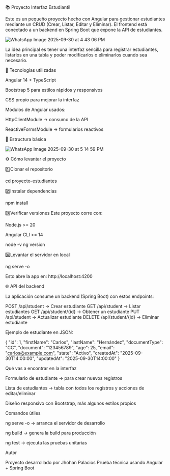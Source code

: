 📚 Proyecto Interfaz Estudiantil

Este es un pequeño proyecto hecho con Angular para gestionar estudiantes mediante un CRUD (Crear, Listar, Editar y Eliminar).
El frontend está conectado a un backend en Spring Boot que expone la API de estudiantes.

![WhatsApp Image 2025-09-30 at 4 43 06 PM](https://github.com/user-attachments/assets/89006128-d87a-476c-8996-1168a87484ad)


La idea principal es tener una interfaz sencilla para registrar estudiantes, listarlos en una tabla y poder modificarlos o eliminarlos cuando sea necesario.

🚀 Tecnologías utilizadas

Angular 14 + TypeScript

Bootstrap 5 para estilos rápidos y responsivos

CSS propio para mejorar la interfaz

Módulos de Angular usados:

HttpClientModule → consumo de la API

ReactiveFormsModule → formularios reactivos

📂 Estructura básica

![WhatsApp Image 2025-09-30 at 5 14 59 PM](https://github.com/user-attachments/assets/57f98b3c-a4e5-4bbe-b952-f46b34fedac4)


⚙️ Cómo levantar el proyecto

1️⃣Clonar el repositorio

cd proyecto-estudiantes


2️⃣Instalar dependencias

npm install


3️⃣Verificar versiones
Este proyecto corre con:

Node.js >= 20

Angular CLI >= 14

node -v
ng version


4️⃣Levantar el servidor en local

ng serve -o


Esto abre la app en: http://localhost:4200

🌐 API del backend

La aplicación consume un backend (Spring Boot) con estos endpoints:

POST /api/student → Crear estudiante
GET /api/student → Listar estudiantes
GET /api/student/{id} → Obtener un estudiante
PUT /api/student → Actualizar estudiante
DELETE /api/student/{id} → Eliminar estudiante

Ejemplo de estudiante en JSON:

{
  "id": 1,
  "firstName": "Carlos",
  "lastName": "Hernández",
  "documentType": "CC",
  "document": "123456789",
  "age": 25,
  "email": "carlos@example.com",
  "state": "Activo",
  "createdAt": "2025-09-30T14:00:00",
  "updatedAt": "2025-09-30T14:00:00"
}

 Qué vas a encontrar en la interfaz

Formulario de estudiante → para crear nuevos registros

Lista de estudiantes → tabla con todos los registros y acciones de editar/eliminar

Diseño responsivo con Bootstrap, más algunos estilos propios

 Comandos útiles

ng serve -o → arranca el servidor de desarrollo

ng build → genera la build para producción

ng test → ejecuta las pruebas unitarias

 Autor

Proyecto desarrollado por Jhohan Palacios
Prueba técnica usando Angular + Spring Boot
